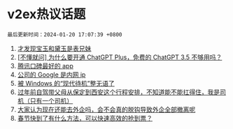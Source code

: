 # v2ex热议话题

`最后更新时间：2024-01-20 17:07:39 +0800`

1. [才发现宝玉和黛玉是表兄妹](https://www.v2ex.com/t/1010184)
1. [[不懂就问] 为什么要开通 ChatGPT Plus，免费的 ChatGPT 3.5 不够用吗？](https://www.v2ex.com/t/1010119)
1. [腾讯口碑最好的 app](https://www.v2ex.com/t/1010248)
1. [公司的 Google 是内网 ip](https://www.v2ex.com/t/1010115)
1. [被 Windows 的“现代待机”整无语了](https://www.v2ex.com/t/1010114)
1. [过年前自驾带父母从保定到西安这个行程安排，不知道能不能扛得住，我是司机（只有一个司机）](https://www.v2ex.com/t/1010074)
1. [大家认为现在还能去外企吗，会不会真的脱钩导致外企全部撤离呢](https://www.v2ex.com/t/1010130)
1. [春节快到了有什么方法，可以快速高效的抢到票？](https://www.v2ex.com/t/1010205)


